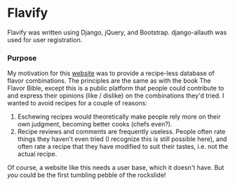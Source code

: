 # Flavify

Flavify was written using Django, jQuery, and Bootstrap. django-allauth was used for user registration.

### Purpose

My motivation for this [website](https://www.flavoration.com/) was to provide a recipe-less database of flavor combinations. The principles are the same as with the book The Flavor Bible, except this is a public platform that people could contribute to and express their opinions (like / dislike) on the combinations they'd tried. I wanted to avoid recipes for a couple of reasons: 
1. Eschewing recipes would theoretically make people rely more on their own judgment, becoming better cooks (chefs even?). 
2. Recipe reviews and comments are frequently useless. People often rate things they haven't even tried (I recognize this is still possible here), and often rate a recipe that they have modified to suit their tastes, i.e. not the actual recipe.

Of course, a website like this needs a user base, which it doesn't have. But *you* could be the first tumbling pebble of the rockslide!
